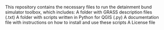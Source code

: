 This repository contains the necessary files to run the detainment bund simulator toolbox, which includes:
A folder with GRASS description files (.txt)
A folder with scripts written in Python for QGIS (.py)
A documentation file with instructions on how to install and use these scripts
A License file
